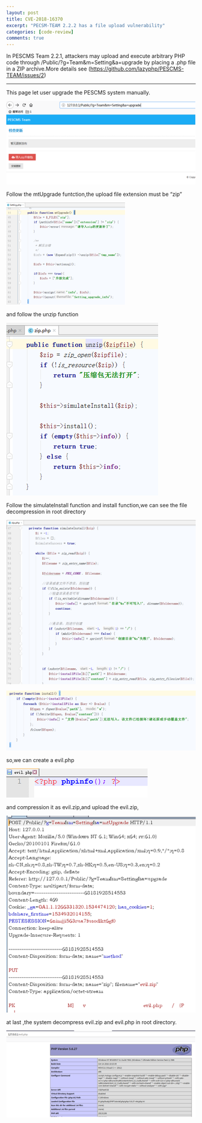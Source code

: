```yaml
---
layout: post
title: CVE-2018-16370 
excerpt: "PECSM-TEAM 2.2.2 has a file upload vulnerability"
categories: [code-review]
comments: true
---
```

In PESCMS Team 2.2.1, attackers may upload and execute arbitrary PHP code through /Public/?g=Team&m=Setting&a=upgrade by placing a .php file in a ZIP archive.More details see (https://github.com/lazyphp/PESCMS-TEAM/issues/2)

---

This page let user upgrade the PESCMS system manually.

![Image text](https://raw.githubusercontent.com/snappyJack1/snappyjack1.github.io/master/img/CVE-2018-16370(1).png)

Follow the mtUpgrade funtction,the upload file extension must be “zip”

![Image text](https://raw.githubusercontent.com/snappyJack1/snappyjack1.github.io/master/img/CVE-2018-16370(2).png)

and follow the unzip function

![Image text](https://raw.githubusercontent.com/snappyJack1/snappyjack1.github.io/master/img/CVE-2018-16370(3).png)

Follow the simulateInstall function and install function,we can see the file decompression in root directory

![Image text](https://raw.githubusercontent.com/snappyJack1/snappyjack1.github.io/master/img/CVE-2018-16370(4).png)

![Image text](https://raw.githubusercontent.com/snappyJack1/snappyjack1.github.io/master/img/CVE-2018-16370(5).png)

so,we can create a evil.php

![Image text](https://raw.githubusercontent.com/snappyJack1/snappyjack1.github.io/master/img/CVE-2018-16370(6).png)

and compression it as evil.zip,and upload the evil.zip,

![Image text](https://raw.githubusercontent.com/snappyJack1/snappyjack1.github.io/master/img/CVE-2018-16370(7).png)

at last ,the system decompress evil.zip and evil.php in root directory.

![Image text](https://raw.githubusercontent.com/snappyJack1/snappyjack1.github.io/master/img/CVE-2018-16370(8).png)
